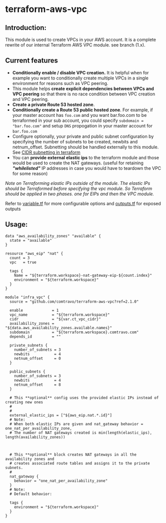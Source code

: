 # terraform-aws-vpc

## Introduction:
This module is used to create VPCs in your AWS account. It is a complete rewrite of our internal Terraform AWS VPC module. see branch (1.x).

## Current features
* **Conditionally enable / disable VPC creation.** It is helpful when for example you want to conditionally create multiple VPCs in a single environment for reasons such as VPC peering.
* This module helps **create explicit dependencies between VPCs and VPC peering** so that there is no race condition between VPC creation and VPC peering.
* **Create a private Route 53 hosted zone**.
* **Conditionally create a Route 53 public hosted zone**. For example, if your master account has `foo.com` and you want bar.foo.com to be terraformed in your sub account, you could specify `subdomain = "bar.foo.com"` and setup `DNS` propogation in your master account for `bar.foo.com`
* Configure optionally, your private and public subnet configuration by specifying the number of subnets to be created, newbits and netnum_offset. Subnetting should be handled externally to this module. See [CIDR subnetting in terraform](https://www.terraform.io/docs/configuration-0-11/interpolation.html#cidrsubnet-iprange-newbits-netnum-)
* You can **provide external elastic ips** to the terraform module and those would be used to create the NAT gateways. (useful for retaining ***"whilelisted"*** IP addresses in case you would have to teardown the VPC for some reason)

*Note on Terraforming elastic IPs outside of the module. The elastic IPs should be Terraformed before specifying the vpc module. So Terraform should be applied in two phases. one for EIPs and then the VPC module.*


Refer to [variable.tf](./variables.tf) for more configurable options and [outputs.tf](./outputs.tf) for exposed outputs


## Usage:
```hcl
data "aws_availability_zones" "available" {
  state = "available"
}

resource "aws_eip" "nat" {
  count = 3
  vpc   = true

  tags {
    Name = "${terraform.workspace}-nat-gateway-eip-${count.index}"
    environment = "${terraform.workspace}"
  }
}

module "infra_vpc" {
  source = "github.com/comtravo/terraform-aws-vpc?ref=2.1.0"

  enable             = 1
  vpc_name           = "${terraform.workspace}"
  cidr               = "${var.ct_vpc_cidr}"
  availability_zones = "${data.aws_availability_zones.available.names}"
  subdomain          = "${terraform.workspace}.comtravo.com"
  depends_id         = ""

  private_subnets {
    number_of_subnets = 3
    newbits           = 4
    netnum_offset     = 0
  }

  public_subnets {
    number_of_subnets = 3
    newbits           = 4
    netnum_offset     = 8
  }

  # This **optional** config uses the provided elastic IPs instead of creating new ones
  #
  #
  external_elastic_ips = ["${aws_eip.nat.*.id}"]
  # Note:
  # When both elastic IPs are given and nat_gateway behavior = one_nat_per_availability_zone,
  # The number of NAT gateways created is min(length(elastic_ips), length(availability_zones))
  
  

  # This **optional** block creates NAT gateways in all the availability zones and
  # creates associated route tables and assigns it to the private subnets.
  #
  nat_gateway {
    behavior = "one_nat_per_availability_zone"
  }
  # Note:
  # Default behavior: 

  tags {
    environment = "${terraform.workspace}"
  }
}
```
